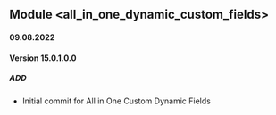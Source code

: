 ## Module <all_in_one_dynamic_custom_fields>

#### 09.08.2022
#### Version 15.0.1.0.0
##### ADD
- Initial commit for All in One Custom Dynamic Fields

